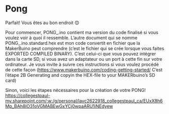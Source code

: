 # Pong

Parfait! Vous êtes au bon endroit 😊

Pour commencer, PONG_.ino contient ma version du code finalisé si vous voulez voir à quoi il ressemble. L’autre document qui se nomme PONG_.ino.standard.hex est mon code convertit en fichier que la MakerBuino peut comprendre (c’est le fichier qui se crée lorsque vous faites EXPORTED COMPILED BINARY). C’est celui-ci que vous pouvez intégrer dans la carte SD, si vous avez un adaptateur ou un port à cette fin sur votre ordinateur. Je vous invite à suivre ces instructions si vous voulez procédé de cette façon (https://www.makerbuino.com/coding-getting-started/ C’est l’étape 2B Generating and copyin the HEX-file to your MAKERbuino’s SD card)


Sinon, voici les étapes nécessaires pour la création de votre PONG!
https://collegestpaul-my.sharepoint.com/:w:/g/personal/lavc2622918_collegestpaul_ca/EUxX8h6Mp_BAh8lO31oVGMABEwGxYCj0wpaARU1iNEdyew


